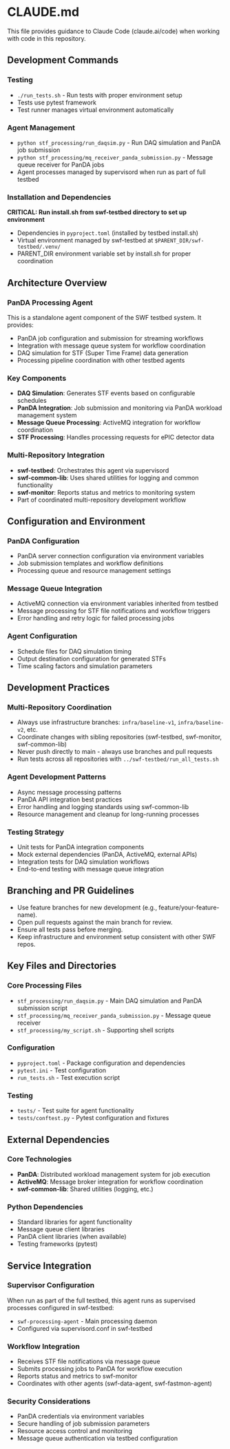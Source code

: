 # CLAUDE.md

This file provides guidance to Claude Code (claude.ai/code) when working with code in this repository.

## Development Commands

### Testing
- `./run_tests.sh` - Run tests with proper environment setup
- Tests use pytest framework  
- Test runner manages virtual environment automatically

### Agent Management
- `python stf_processing/run_daqsim.py` - Run DAQ simulation and PanDA job submission
- `python stf_processing/mq_receiver_panda_submission.py` - Message queue receiver for PanDA jobs
- Agent processes managed by supervisord when run as part of full testbed

### Installation and Dependencies
**CRITICAL: Run install.sh from swf-testbed directory to set up environment**
- Dependencies in `pyproject.toml` (installed by testbed install.sh)
- Virtual environment managed by swf-testbed at `$PARENT_DIR/swf-testbed/.venv/`
- PARENT_DIR environment variable set by install.sh for proper coordination

## Architecture Overview

### PanDA Processing Agent
This is a standalone agent component of the SWF testbed system. It provides:
- PanDA job configuration and submission for streaming workflows
- Integration with message queue system for workflow coordination
- DAQ simulation for STF (Super Time Frame) data generation
- Processing pipeline coordination with other testbed agents

### Key Components
- **DAQ Simulation**: Generates STF events based on configurable schedules
- **PanDA Integration**: Job submission and monitoring via PanDA workload management system
- **Message Queue Processing**: ActiveMQ integration for workflow coordination
- **STF Processing**: Handles processing requests for ePIC detector data

### Multi-Repository Integration
- **swf-testbed**: Orchestrates this agent via supervisord
- **swf-common-lib**: Uses shared utilities for logging and common functionality
- **swf-monitor**: Reports status and metrics to monitoring system
- Part of coordinated multi-repository development workflow

## Configuration and Environment

### PanDA Configuration
- PanDA server connection configuration via environment variables
- Job submission templates and workflow definitions
- Processing queue and resource management settings

### Message Queue Integration
- ActiveMQ connection via environment variables inherited from testbed
- Message processing for STF file notifications and workflow triggers
- Error handling and retry logic for failed processing jobs

### Agent Configuration
- Schedule files for DAQ simulation timing
- Output destination configuration for generated STFs
- Time scaling factors and simulation parameters

## Development Practices

### Multi-Repository Coordination
- Always use infrastructure branches: `infra/baseline-v1`, `infra/baseline-v2`, etc.
- Coordinate changes with sibling repositories (swf-testbed, swf-monitor, swf-common-lib)
- Never push directly to main - always use branches and pull requests
- Run tests across all repositories with `../swf-testbed/run_all_tests.sh`

### Agent Development Patterns
- Async message processing patterns
- PanDA API integration best practices
- Error handling and logging standards using swf-common-lib
- Resource management and cleanup for long-running processes

### Testing Strategy
- Unit tests for PanDA integration components
- Mock external dependencies (PanDA, ActiveMQ, external APIs)
- Integration tests for DAQ simulation workflows
- End-to-end testing with message queue integration

## Branching and PR Guidelines

- Use feature branches for new development (e.g., feature/your-feature-name).
- Open pull requests against the main branch for review.
- Ensure all tests pass before merging.
- Keep infrastructure and environment setup consistent with other SWF repos.

## Key Files and Directories

### Core Processing Files
- `stf_processing/run_daqsim.py` - Main DAQ simulation and PanDA submission script
- `stf_processing/mq_receiver_panda_submission.py` - Message queue receiver
- `stf_processing/my_script.sh` - Supporting shell scripts

### Configuration
- `pyproject.toml` - Package configuration and dependencies
- `pytest.ini` - Test configuration
- `run_tests.sh` - Test execution script

### Testing
- `tests/` - Test suite for agent functionality
- `tests/conftest.py` - Pytest configuration and fixtures

## External Dependencies

### Core Technologies
- **PanDA**: Distributed workload management system for job execution
- **ActiveMQ**: Message broker integration for workflow coordination
- **swf-common-lib**: Shared utilities (logging, etc.)

### Python Dependencies
- Standard libraries for agent functionality
- Message queue client libraries
- PanDA client libraries (when available)
- Testing frameworks (pytest)

## Service Integration

### Supervisor Configuration
When run as part of the full testbed, this agent runs as supervised processes configured in swf-testbed:
- `swf-processing-agent` - Main processing daemon
- Configured via supervisord.conf in swf-testbed

### Workflow Integration
- Receives STF file notifications via message queue
- Submits processing jobs to PanDA for workflow execution
- Reports status and metrics to swf-monitor
- Coordinates with other agents (swf-data-agent, swf-fastmon-agent)

### Security Considerations
- PanDA credentials via environment variables
- Secure handling of job submission parameters
- Resource access control and monitoring
- Message queue authentication via testbed configuration